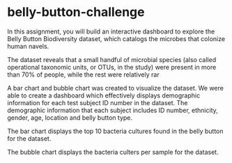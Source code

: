 # belly-button-challenge
In this assignment, you will build an interactive dashboard to explore the Belly Button Biodiversity dataset, which catalogs the microbes that colonize human navels.

The dataset reveals that a small handful of microbial species (also called operational taxonomic units, or OTUs, in the study) were present in more than 70% of people, while the rest were relatively rar

 A bar chart and bubble chart was created to visualize the dataset.  We were able to create a dashboard which effectively displays demographic information for each test subject ID number in the dataset.  The demographic information that each subject includes ID number, ethnicity, gender, age, location and belly button type.

 The bar chart displays the top 10 bacteria cultures found in the belly button for the dataset.

 The bubble chart displays the bacteria culters per sample for the dataset.
